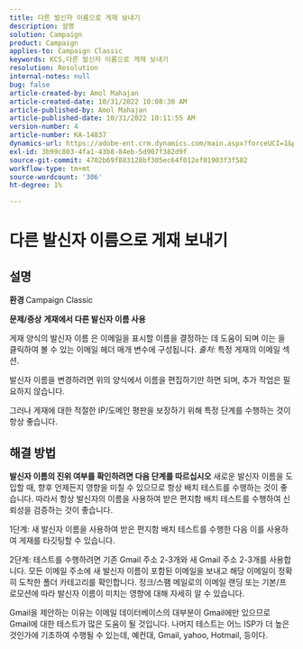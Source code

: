 ```yaml
---
title: 다른 발신자 이름으로 게재 보내기
description: 설명
solution: Campaign
product: Campaign
applies-to: Campaign Classic
keywords: KCS,다른 발신자 이름으로 게재 보내기
resolution: Resolution
internal-notes: null
bug: false
article-created-by: Amol Mahajan
article-created-date: 10/31/2022 10:08:30 AM
article-published-by: Amol Mahajan
article-published-date: 10/31/2022 10:11:55 AM
version-number: 4
article-number: KA-14837
dynamics-url: https://adobe-ent.crm.dynamics.com/main.aspx?forceUCI=1&pagetype=entityrecord&etn=knowledgearticle&id=fddd9bf4-0359-ed11-9561-6045bd006079
exl-id: 3b99c803-4fa1-43b8-84eb-5d907f382d9f
source-git-commit: 4702b69f883128bf305ec64f012ef01903f3f582
workflow-type: tm+mt
source-wordcount: '306'
ht-degree: 1%

---
```


# 다른 발신자 이름으로 게재 보내기

## 설명

<b>환경</b><b> </b>
Campaign Classic


<b>문제/증상</b>
<b>게재에서 다른 발신자 이름 사용</b>

게재 양식의 발신자 이름 은 이메일을 표시할 이름을 결정하는 데 도움이 되며 이는 을 클릭하여 볼 수 있는 이메일 헤더 매개 변수에 구성됩니다. *출처:* 특정 게재의 이메일 섹션.

발신자 이름을 변경하려면 위의 양식에서 이름을 편집하기만 하면 되며, 추가 작업은 필요하지 않습니다.

그러나 게재에 대한 적절한 IP/도메인 평판을 보장하기 위해 특정 단계를 수행하는 것이 항상 좋습니다.






## 해결 방법

<b>발신자 이름의 진위 여부를 확인하려면 다음 단계를 따르십시오</b>
새로운 발신자 이름을 도입할 때, 향후 언제든지 영향을 미칠 수 있으므로 항상 배치 테스트를 수행하는 것이 좋습니다. 따라서 항상 발신자의 이름을 사용하여 받은 편지함 배치 테스트를 수행하여 신뢰성을 검증하는 것이 좋습니다.

1단계: 새 발신자 이름을 사용하여 받은 편지함 배치 테스트를 수행한 다음 이를 사용하여 게재를 타깃팅할 수 있습니다.

2단계: 테스트를 수행하려면 기존 Gmail 주소 2-3개와 새 Gmail 주소 2-3개를 사용합니다. 모든 이메일 주소에 새 발신자 이름이 포함된 이메일을 보내고 해당 이메일이 정확히 도착한 폴더 카테고리를 확인합니다. 정크/스팸 메일로의 이메일 랜딩 또는 기본/프로모션에 따라 발신자 이름이 미치는 영향에 대해 자세히 알 수 있습니다.

Gmail을 제안하는 이유는 이메일 데이터베이스의 대부분이 Gmail에만 있으므로 Gmail에 대한 테스트가 많은 도움이 될 것입니다. 나머지 테스트는 어느 ISP가 더 높은 것인가에 기초하여 수행될 수 있는데, 예컨대, Gmail, yahoo, Hotmail, 등이다.
